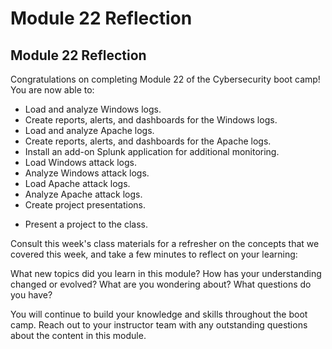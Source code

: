 # Module 22 Reflection

## Module 22 Reflection

Congratulations on completing Module 22 of the Cybersecurity boot camp! You are now able to:

- Load and analyze Windows logs.
- Create reports, alerts, and dashboards for the Windows logs.
- Load and analyze Apache logs.
- Create reports, alerts, and dashboards for the Apache logs.
- Install an add-on Splunk application for additional monitoring.
- Load Windows attack logs.
- Analyze Windows attack logs.
- Load Apache attack logs.
- Analyze Apache attack logs.
- Create project presentations.
* Present a project to the class.

Consult this week's class materials for a refresher on the concepts that we covered this week, and take a few minutes to reflect on your learning:

What new topics did you learn in this module? How has your understanding changed or evolved? What are you wondering about? What questions do you have?

You will continue to build your knowledge and skills throughout the boot camp. Reach out to your instructor team with any outstanding questions about the content in this module.
